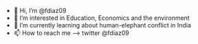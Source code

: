 - 👋 Hi, I’m @fdiaz09
- 👀 I’m interested in Education, Economics and the environment 
- 🌱 I’m currently learning about human-elephant conflict in India
- 📫 How to reach me --> twitter @fdiaz09

<!---
fdiaz09/fdiaz09 is a ✨ special ✨ repository because its `README.md` (this file) appears on your GitHub profile.
You can click the Preview link to take a look at your changes.
--->
